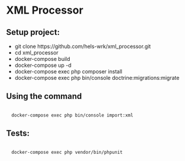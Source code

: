 <h1>XML Processor</h1>

 <h2>Setup project:</h2>

<ul>
  <li>git clone https://github.com/hels-wrk/xml_processor.git</li>
  <li>cd xml_processor</li>
  <li>docker-compose build</li>
  <li>docker-compose up -d</li>
  <li>docker-compose exec php composer install</li>
  <li>docker-compose exec php bin/console doctrine:migrations:migrate</li>
</ul>
 
 <h2>Using the command</h2>
  <pre><code>
  docker-compose exec php bin/console import:xml
</code></pre>  

<h2>Tests:</h2>

  <pre><code>
  docker-compose exec php vendor/bin/phpunit
</code></pre>  
